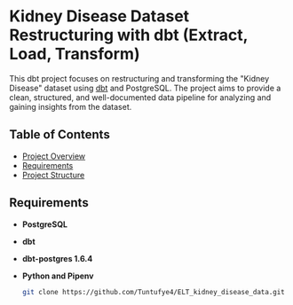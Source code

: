 # Kidney Disease Dataset Restructuring with dbt (Extract, Load, Transform)

This dbt project focuses on restructuring and transforming the "Kidney Disease" dataset using [dbt](https://www.getdbt.com/)  and PostgreSQL. The project aims to provide a clean, structured, and well-documented data pipeline for analyzing and gaining insights from the dataset.

## Table of Contents

- [Project Overview](#project-overview)
- [Requirements](#requirements)
- [Project Structure](#project-structure)


## Requirements


- **PostgreSQL**

- **dbt**

- **dbt-postgres 1.6.4**

- **Python and Pipenv**


  ```bash
  git clone https://github.com/Tuntufye4/ELT_kidney_disease_data.git
 
